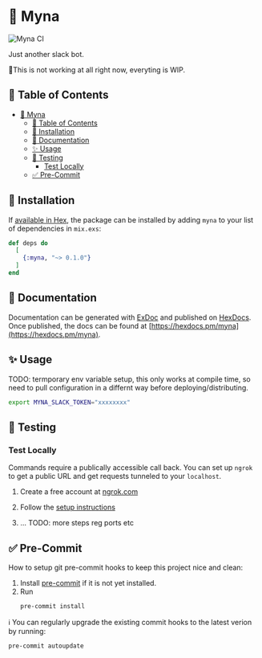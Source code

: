 # 🦜 Myna

![Myna CI](https://github.com/Geekfish/myna/workflows/Myna%20CI/badge.svg)

Just another slack bot.

🚩This is not working at all right now, everyting is WIP.

## 📒 Table of Contents

<!-- TOC -->

- [🦜 Myna](#%F0%9F%A6%9C-myna)
    - [📒 Table of Contents](#-table-of-contents)
    - [🔧 Installation](#-installation)
    - [📖 Documentation](#-documentation)
    - [✨ Usage](#-usage)
    - [🧪 Testing](#%F0%9F%A7%AA-testing)
        - [Test Locally](#test-locally)
    - [✅ Pre-Commit](#-pre-commit)

<!-- /TOC -->

## 🔧 Installation

If [available in Hex](https://hex.pm/docs/publish), the package can be installed
by adding `myna` to your list of dependencies in `mix.exs`:

```elixir
def deps do
  [
    {:myna, "~> 0.1.0"}
  ]
end
```


## 📖 Documentation

Documentation can be generated with [ExDoc](https://github.com/elixir-lang/ex_doc)
and published on [HexDocs](https://hexdocs.pm). Once published, the docs can
be found at [https://hexdocs.pm/myna](https://hexdocs.pm/myna).


## ✨ Usage

TODO: termporary env variable setup, this only works at compile time,
 so need to pull configuration in a differnt way before deploying/distributing.


```zsh
export MYNA_SLACK_TOKEN="xxxxxxxx"
```

## 🧪 Testing


### Test Locally

Commands require a publically accessible call back. You can set up `ngrok` to get a public URL and get requests tunneled to your `localhost`.

1. Create a free account at [ngrok.com](https://ngrok.com/)

2. Follow the [setup instructions](https://dashboard.ngrok.com/get-started/setup)

3. ... TODO: more steps reg ports etc


## ✅ Pre-Commit

How to setup git pre-commit hooks to keep this project nice and clean:

1. Install [pre-commit](https://pre-commit.com/#installation) if it is not yet installed.
2. Run
   ```zsh
   pre-commit install
   ```

ℹ️ You can regularly upgrade the existing commit hooks to the latest verion by running:
```zsh
pre-commit autoupdate
```
